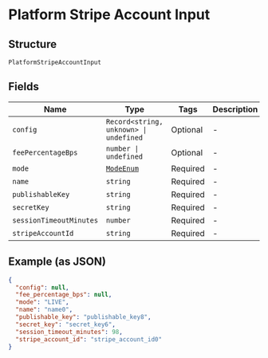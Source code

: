 
# Platform Stripe Account Input

## Structure

`PlatformStripeAccountInput`

## Fields

| Name | Type | Tags | Description |
|  --- | --- | --- | --- |
| `config` | `Record<string, unknown> \| undefined` | Optional | - |
| `feePercentageBps` | `number \| undefined` | Optional | - |
| `mode` | [`ModeEnum`](../../doc/models/mode-enum.md) | Required | - |
| `name` | `string` | Required | - |
| `publishableKey` | `string` | Required | - |
| `secretKey` | `string` | Required | - |
| `sessionTimeoutMinutes` | `number` | Required | - |
| `stripeAccountId` | `string` | Required | - |

## Example (as JSON)

```json
{
  "config": null,
  "fee_percentage_bps": null,
  "mode": "LIVE",
  "name": "name0",
  "publishable_key": "publishable_key8",
  "secret_key": "secret_key6",
  "session_timeout_minutes": 98,
  "stripe_account_id": "stripe_account_id0"
}
```

